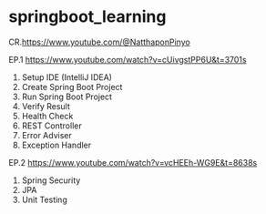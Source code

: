 # springboot_learning

CR.https://www.youtube.com/@NatthaponPinyo

EP.1
https://www.youtube.com/watch?v=cUivgstPP6U&t=3701s
1. Setup IDE (IntelliJ IDEA)
2. Create Spring Boot Project
3. Run Spring Boot Project
4. Verify Result
5. Health Check
6. REST Controller
7. Error Adviser
8. Exception Handler 

EP.2
https://www.youtube.com/watch?v=vcHEEh-WG9E&t=8638s
1. Spring Security
2. JPA 
3. Unit Testing

